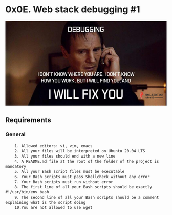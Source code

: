 # 0x0E. Web stack debugging #1
![alt text](image.png)
## Requirements

### General
        1. Allowed editors: vi, vim, emacs
        2. All your files will be interpreted on Ubuntu 20.04 LTS
        3. All your files should end with a new line
        4. A README.md file at the root of the folder of the project is mandatory
        5. All your Bash script files must be executable
        6. Your Bash scripts must pass Shellcheck without any error
        7. Your Bash scripts must run without error
        8. The first line of all your Bash scripts should be exactly #!/usr/bin/env bash
        9. The second line of all your Bash scripts should be a comment explaining what is the script doing
        10.You are not allowed to use wget
